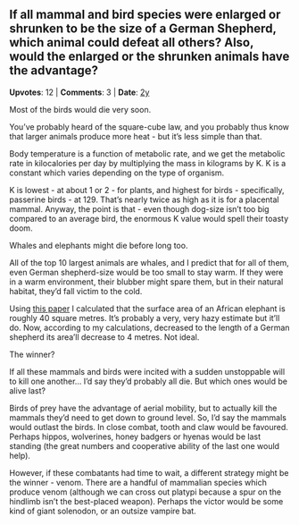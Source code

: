 ## If all mammal and bird species were enlarged or shrunken to be the size of a German Shepherd, which animal could defeat all others? Also, would the enlarged or the shrunken animals have the advantage?
    
**Upvotes**: 12 | **Comments**: 3 | **Date**: [2y](https://www.quora.com/If-all-mammal-and-bird-species-were-enlarged-or-shrunken-to-be-the-size-of-a-German-Shepherd-which-animal-could-defeat-all-others-Also-would-the-enlarged-or-the-shrunken-animals-have-the-advantage/answer/Gary-Meaney)

Most of the birds would die very soon.

You’ve probably heard of the square-cube law, and you probably thus know that larger animals produce more heat - but it’s less simple than that.

Body temperature is a function of metabolic rate, and we get the metabolic rate in kilocalories per day by multiplying the mass in kilograms by K. K is a constant which varies depending on the type of organism.

K is lowest - at about 1 or 2 - for plants, and highest for birds - specifically, passerine birds - at 129. That’s nearly twice as high as it is for a placental mammal. Anyway, the point is that - even though dog-size isn’t too big compared to an average bird, the enormous K value would spell their toasty doom.

Whales and elephants might die before long too.

All of the top 10 largest animals are whales, and I predict that for all of them, even German shepherd-size would be too small to stay warm. If they were in a warm environment, their blubber might spare them, but in their natural habitat, they’d fall victim to the cold.

Using [this paper](https://www.ncbi.nlm.nih.gov/pubmed/2316192 "www.ncbi.nlm.nih.gov") I calculated that the surface area of an African elephant is roughly 40 square metres. It’s probably a very, very hazy estimate but it’ll do. Now, according to my calculations, decreased to the length of a German shepherd its area’ll decrease to 4 metres. Not ideal.

The winner?

If all these mammals and birds were incited with a sudden unstoppable will to kill one another… I’d say they’d probably all die. But which ones would be alive last?

Birds of prey have the advantage of aerial mobility, but to actually kill the mammals they’d need to get down to ground level. So, I’d say the mammals would outlast the birds. In close combat, tooth and claw would be favoured. Perhaps hippos, wolverines, honey badgers or hyenas would be last standing (the great numbers and cooperative ability of the last one would help).

However, if these combatants had time to wait, a different strategy might be the winner - venom. There are a handful of mammalian species which produce venom (although we can cross out platypi because a spur on the hindlimb isn’t the best-placed weapon). Perhaps the victor would be some kind of giant solenodon, or an outsize vampire bat.

